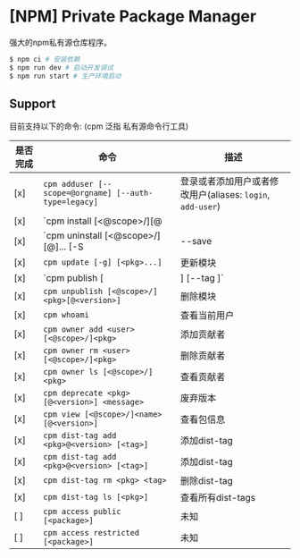 # [NPM] Private Package Manager

强大的npm私有源仓库程序。

```bash
$ npm ci # 安装依赖
$ npm run dev # 启动开发调试
$ npm run start # 生产环境启动
```

## Support

目前支持以下的命令: (cpm 泛指 私有源命令行工具)

| 是否完成 | 命令 | 描述 |
| ------- | ------ | ------ |
| [x] | `cpm adduser [--scope=@orgname] [--auth-type=legacy]` | 登录或者添加用户或者修改用户(aliases: `login`, `add-user`) |
| [x] | `cpm install [<@scope>/]<name>[@<tag>|<version>|<version range>]` | 安装模块 |
| [x] | `cpm uninstall [<@scope>/]<pkg>[@<version>]... [-S|--save|-D|--save-dev|-O|--save-optional|--no-save]` | 卸载模块 |
| [x] | `cpm update [-g] [<pkg>...]` | 更新模块 |
| [x] | `cpm publish [<tarball>|<folder>] [--tag <tag>]` | 发布模块 |
| [x] | `cpm unpublish [<@scope>/]<pkg>[@<version>]` | 删除模块 |
| [x] | `cpm whoami` | 查看当前用户 |
| [x] | `cpm owner add <user> [<@scope>/]<pkg>` | 添加贡献者 |
| [x] | `cpm owner rm <user> [<@scope>/]<pkg>` | 删除贡献者 |
| [x] | `cpm owner ls [<@scope>/]<pkg>` | 查看贡献者 |
| [x] | `cpm deprecate <pkg>[@<version>] <message>` | 废弃版本 |
| [x] | `cpm view [<@scope>/]<name>[@<version>]` | 查看包信息 |
| [x] | `cpm dist-tag add <pkg>@<version> [<tag>]` | 添加dist-tag |
| [x] | `cpm dist-tag add <pkg>@<version> [<tag>]` | 添加dist-tag |
| [x] | `cpm dist-tag rm <pkg> <tag>` | 删除dist-tag |
| [x] | `cpm dist-tag ls [<pkg>]` | 查看所有dist-tags |
| [ ] | `cpm access public [<package>]` | 未知 |
| [ ] | `cpm access restricted [<package>]` | 未知 |